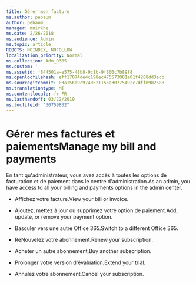 ```yaml
---
title: Gérer mon facture
ms.author: pebaum
author: pebaum
manager: mnirkhe
ms.date: 2/26/2018
ms.audience: Admin
ms.topic: article
ROBOTS: NOINDEX, NOFOLLOW
localization_priority: Normal
ms.collection: Adm_O365
ms.custom: ''
ms.assetid: f844501a-e575-48b8-9c1b-9f800c7b89f8
ms.openlocfilehash: eff17074de4c198ec475573081a01f4288dd3ecb
ms.sourcegitcommit: 03a156a9c9740521155a30775492c7dff0982588
ms.translationtype: MT
ms.contentlocale: fr-FR
ms.lasthandoff: 03/22/2019
ms.locfileid: "30759832"
---
```

# <a name="manage-my-bill-and-payments"></a><span data-ttu-id="ac723-102">Gérer mes factures et paiements</span><span class="sxs-lookup"><span data-stu-id="ac723-102">Manage my bill and payments</span></span>

<span data-ttu-id="ac723-103">En tant qu'administrateur, vous avez accès à toutes les options de facturation et de paiement dans le centre d'administration.</span><span class="sxs-lookup"><span data-stu-id="ac723-103">As an admin, you have access to all your billing and payments options in the admin center.</span></span>
  
- <span data-ttu-id="ac723-104">Affichez votre facture.</span><span class="sxs-lookup"><span data-stu-id="ac723-104">View your bill or invoice.</span></span>
    
- <span data-ttu-id="ac723-105">Ajoutez, mettez à jour ou supprimez votre option de paiement.</span><span class="sxs-lookup"><span data-stu-id="ac723-105">Add, update, or remove your payment option.</span></span>
    
- <span data-ttu-id="ac723-106">Basculer vers une autre Office 365.</span><span class="sxs-lookup"><span data-stu-id="ac723-106">Switch to a different Office 365.</span></span>
    
- <span data-ttu-id="ac723-107">ReNouvelez votre abonnement.</span><span class="sxs-lookup"><span data-stu-id="ac723-107">Renew your subscription.</span></span>
    
- <span data-ttu-id="ac723-108">Acheter un autre abonnement.</span><span class="sxs-lookup"><span data-stu-id="ac723-108">Buy another subscription.</span></span>
    
- <span data-ttu-id="ac723-109">Prolonger votre version d'évaluation.</span><span class="sxs-lookup"><span data-stu-id="ac723-109">Extend your trial.</span></span>
    
- <span data-ttu-id="ac723-110">Annulez votre abonnement.</span><span class="sxs-lookup"><span data-stu-id="ac723-110">Cancel your subscription.</span></span>
    

